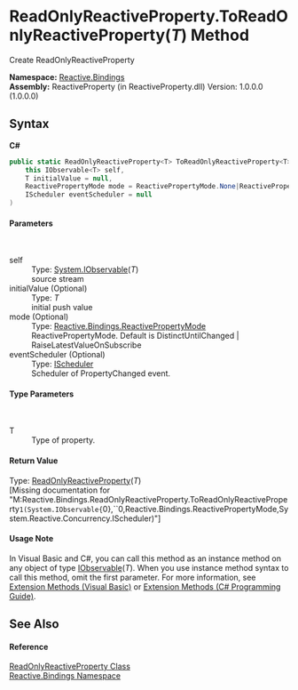 # ReadOnlyReactiveProperty.ToReadOnlyReactiveProperty(*T*) Method 
 

Create ReadOnlyReactiveProperty

**Namespace:**&nbsp;<a href="c3971206-685a-088e-bb60-d89f59135b99">Reactive.Bindings</a><br />**Assembly:**&nbsp;ReactiveProperty (in ReactiveProperty.dll) Version: 1.0.0.0 (1.0.0.0)

## Syntax

**C#**<br />
``` C#
public static ReadOnlyReactiveProperty<T> ToReadOnlyReactiveProperty<T>(
	this IObservable<T> self,
	T initialValue = null,
	ReactivePropertyMode mode = ReactivePropertyMode.None|ReactivePropertyMode.DistinctUntilChanged|ReactivePropertyMode.RaiseLatestValueOnSubscribe,
	IScheduler eventScheduler = null
)

```


#### Parameters
&nbsp;<dl><dt>self</dt><dd>Type: <a href="http://msdn2.microsoft.com/en-us/library/dd990377" target="_blank">System.IObservable</a>(*T*)<br />source stream</dd><dt>initialValue (Optional)</dt><dd>Type: *T*<br />initial push value</dd><dt>mode (Optional)</dt><dd>Type: <a href="0417bb4d-0308-0a3d-6c58-5ed554a7399f">Reactive.Bindings.ReactivePropertyMode</a><br />ReactivePropertyMode. Default is DistinctUntilChanged | RaiseLatestValueOnSubscribe</dd><dt>eventScheduler (Optional)</dt><dd>Type: <a href="http://msdn2.microsoft.com/en-us/library/hh229149" target="_blank">IScheduler</a><br />Scheduler of PropertyChanged event.</dd></dl>

#### Type Parameters
&nbsp;<dl><dt>T</dt><dd>Type of property.</dd></dl>

#### Return Value
Type: <a href="72f799d7-5de2-4cd4-695d-063837bc7d63">ReadOnlyReactiveProperty</a>(*T*)<br />\[Missing <returns> documentation for "M:Reactive.Bindings.ReadOnlyReactiveProperty.ToReadOnlyReactiveProperty``1(System.IObservable{``0},``0,Reactive.Bindings.ReactivePropertyMode,System.Reactive.Concurrency.IScheduler)"\]

#### Usage Note
In Visual Basic and C#, you can call this method as an instance method on any object of type <a href="http://msdn2.microsoft.com/en-us/library/dd990377" target="_blank">IObservable</a>(*T*). When you use instance method syntax to call this method, omit the first parameter. For more information, see <a href="http://msdn.microsoft.com/en-us/library/bb384936.aspx">Extension Methods (Visual Basic)</a> or <a href="http://msdn.microsoft.com/en-us/library/bb383977.aspx">Extension Methods (C# Programming Guide)</a>.

## See Also


#### Reference
<a href="7ed80988-9938-f660-1b32-16f3f56de04f">ReadOnlyReactiveProperty Class</a><br /><a href="c3971206-685a-088e-bb60-d89f59135b99">Reactive.Bindings Namespace</a><br />